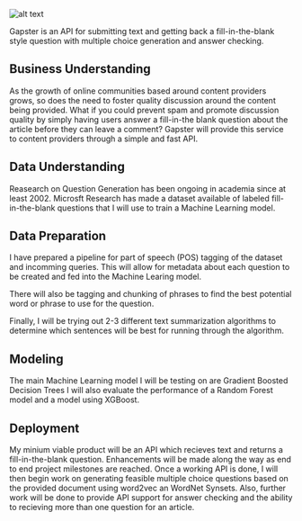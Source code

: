 ![alt text](https://github.com/exchez/gapster/gapster_sm.png "Gapster")

Gapster is an API for submitting text and getting back a fill-in-the-blank style question with multiple choice generation and answer checking.

## Business Understanding
As the growth of online communities based around content providers grows, so does the need to foster quality discussion around the content being provided. What if you could prevent spam and promote discussion quality by simply having users answer a fill-in-the blank question about the article before they can leave a comment? Gapster will provide this service to content providers through a simple and fast API.

## Data Understanding
Reasearch on Question Generation has been ongoing in academia since at least 2002. Microsft Research has made a dataset available of labeled fill-in-the-blank questions that I will use to train a Machine Learning model.

## Data Preparation
I have prepared a pipeline for part of speech (POS) tagging of the dataset and incomming queries. This will allow for metadata about each question to be created and fed into the Machine Learing model.

There will also be tagging and chunking of phrases to find the best potential word or phrase to use for the question.

Finally, I will be trying out 2-3 different text summarization algorithms to determine which sentences will be best for running through the algorithm.

## Modeling
The main Machine Learning model I will be testing on are Gradient Boosted Decision Trees I will also evaluate the performance of a Random Forest model and a model using XGBoost.

## Deployment
My minium viable product will be an API which recieves text and returns a fill-in-the-blank question. Enhancements will be made along the way as end to end project milestones are reached. Once a working API is done, I will then begin work on generating feasible multiple choice questions based on the provided document using word2vec an WordNet Synsets. Also, further work will be done to provide API support for answer checking and the ability to recieving more than one question for an article. 
